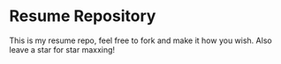 # Resume Repository

This is my resume repo, feel free to fork and make it how you wish. Also leave a star for star maxxing!
